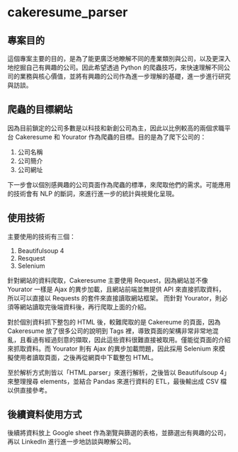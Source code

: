 # cakeresume_parser

## 專案目的
這個專案主要的目的，是為了能更廣泛地瞭解不同的產業類別與公司，以及更深入地挖掘自己有興趣的公司。因此希望透過 Python 的爬蟲技巧，來快速理解不同公司的業務與核心價值，並將有興趣的公司作為進一步理解的基礎，進一步進行研究與訪談。

## 爬蟲的目標網站
因為目前鎖定的公司多數是以科技和新創公司為主，因此以比例較高的兩個求職平台 Cakeresume 和 Yourator 作為爬蟲的目標。目的是為了爬下公司的：
1. 公司名稱
2. 公司簡介
3. 公司網址

下一步會以個別感興趣的公司頁面作為爬蟲的標準，來爬取他們的需求。可能應用的技術會有 NLP 的斷詞，來進行進一步的統計與視覺化呈現。

## 使用技術
主要使用的技術有三個：
1. Beautifulsoup 4
2. Resquest
3. Selenium

針對網站的資料爬取，Cakeresume 主要使用 Request，因為網站並不像 Yourator 一樣是 Ajax 的異步加載，且網站前端並無提供 API 來直接抓取資料，所以可以直接以 Requests 的套件來直接讀取網站框架。
而針對 Yourator，則必須等網站讀取完後端資料後，再行爬取上面的介紹。

對於個別資料抓下整包的 HTML 後，較難爬取的是 Cakereume 的頁面，因為 Cakeresume 放了很多公司的說明到 Tags 裡，導致頁面的架構非常非常地混亂，且看過有經過刻意的擷取，因此這些資料很難直接被取用。僅能從頁面的介紹來抓取資料。而 Yourator 則有 Ajax 的異步加載問題，因此採用 Selenium 來模擬使用者讀取頁面，之後再從網頁中下載整包 HTML。

至於解析方式則皆以「HTML.parser」來進行解析，之後皆以 Beautifulsoup 4」來整理搜尋 elements，並結合 Pandas 來進行資料的 ETL，最後輸出成 CSV 檔以供直接參考。

## 後續資料使用方式
後續將資料放上 Google sheet 作為瀏覽與篩選的表格，並篩選出有興趣的公司，再以 LinkedIn 進行進一步地訪談與瞭解公司。

